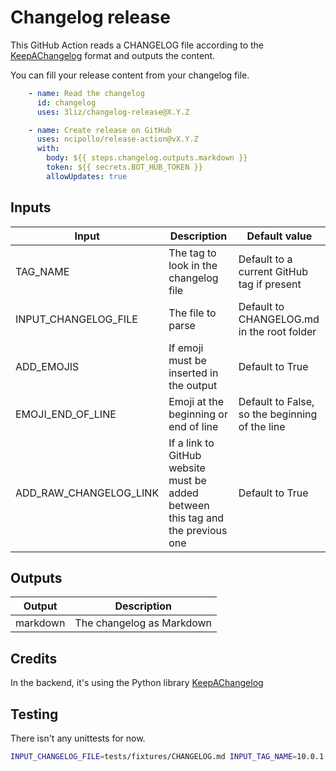 # Changelog release

This GitHub Action reads a CHANGELOG file according to the [KeepAChangelog](https://keepachangelog.com/) format and
outputs the content.

You can fill your release content from your changelog file.

```yml
    - name: Read the changelog
      id: changelog
      uses: 3liz/changelog-release@X.Y.Z

    - name: Create release on GitHub
      uses: ncipollo/release-action@vX.Y.Z
      with:
        body: ${{ steps.changelog.outputs.markdown }}
        token: ${{ secrets.BOT_HUB_TOKEN }}
        allowUpdates: true
```

## Inputs

| Input                  | Description                                                                     | Default value                                  |
|------------------------|---------------------------------------------------------------------------------|------------------------------------------------|
| TAG_NAME               | The tag to look in the changelog file                                           | Default to a current GitHub tag if present     |
| INPUT_CHANGELOG_FILE   | The file to parse                                                               | Default to CHANGELOG.md in the root folder     |
| ADD_EMOJIS             | If emoji must be inserted in the output                                         | Default to True                                |
| EMOJI_END_OF_LINE      | Emoji at the beginning or end of line                                           | Default to False, so the beginning of the line |
| ADD_RAW_CHANGELOG_LINK | If a link to GitHub website must be added between this tag and the previous one | Default to True                                |

## Outputs

| Output                 | Description               |
|------------------------|---------------------------|
| markdown               | The changelog as Markdown |

## Credits

In the backend, it's using the Python library [KeepAChangelog](https://github.com/Colin-b/keepachangelog)

## Testing

There isn't any unittests for now.

```bash
INPUT_CHANGELOG_FILE=tests/fixtures/CHANGELOG.md INPUT_TAG_NAME=10.0.1 ./application/main.py
```